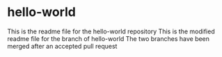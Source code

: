 # hello-world
This is the readme file for the hello-world repository
This is the modified readme file for the branch of hello-world
The two branches have been merged after an accepted pull request
